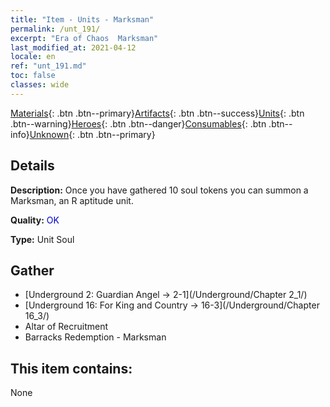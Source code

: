 ```yaml
---
title: "Item - Units - Marksman"
permalink: /unt_191/
excerpt: "Era of Chaos  Marksman"
last_modified_at: 2021-04-12
locale: en
ref: "unt_191.md"
toc: false
classes: wide
---
```

 [Materials](/Items/){: .btn .btn--primary}[Artifacts](/Items/Artifacts/){: .btn .btn--success}[Units](/Items/Units/){: .btn .btn--warning}[Heroes](/Items/Heroes/){: .btn .btn--danger}[Consumables](/Items/Consumables/){: .btn .btn--info}[Unknown](/Items/Unknown/){: .btn .btn--primary}

## Details
 **Description:** Once you have gathered 10 soul tokens you can summon a Marksman, an R aptitude unit.

 **Quality:** <span style="color: #0000CD">OK</span>

 **Type:** Unit Soul

## Gather

*    [Underground 2: Guardian Angel -> 2-1](/Underground/Chapter 2_1/) 
*    [Underground 16: For King and Country -> 16-3](/Underground/Chapter 16_3/) 
*    Altar of Recruitment 
*    Barracks Redemption - Marksman 

## This item contains:

  None

